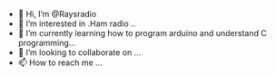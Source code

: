 - 👋 Hi, I’m @Raysradio
- 👀 I’m interested in .Ham radio ..
- 🌱 I’m currently learning how to program arduino and understand C programming...
- 💞️ I’m looking to collaborate on ...
- 📫 How to reach me ...

<!---
Raysradio/Raysradio is a ✨ special ✨ repository because its `README.md` (this file) appears on your GitHub profile.
You can click the Preview link to take a look at your changes.
--->
